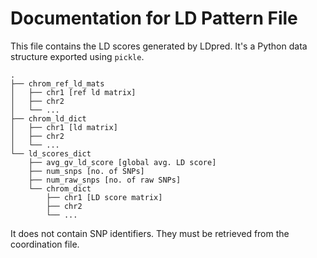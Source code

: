 # Documentation for LD Pattern File

This file contains the LD scores generated by LDpred.
It's a Python data structure exported using `pickle`.

```
.
├── chrom_ref_ld_mats
│   ├── chr1 [ref ld matrix]
│   ├── chr2
│   └── ...
├── chrom_ld_dict
│   ├── chr1 [ld matrix]
│   ├── chr2
│   └── ...
└── ld_scores_dict
    ├── avg_gv_ld_score [global avg. LD score]
    ├── num_snps [no. of SNPs]
    ├── num_raw_snps [no. of raw SNPs]
    └── chrom_dict
        ├── chr1 [LD score matrix]
        ├── chr2
        └── ...
```

It does not contain SNP identifiers.
They must be retrieved from the coordination file.